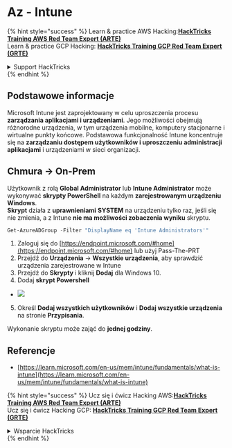# Az - Intune

{% hint style="success" %}
Learn & practice AWS Hacking:<img src="../../../.gitbook/assets/image (1).png" alt="" data-size="line">[**HackTricks Training AWS Red Team Expert (ARTE)**](https://training.hacktricks.xyz/courses/arte)<img src="../../../.gitbook/assets/image (1).png" alt="" data-size="line">\
Learn & practice GCP Hacking: <img src="../../../.gitbook/assets/image (2).png" alt="" data-size="line">[**HackTricks Training GCP Red Team Expert (GRTE)**<img src="../../../.gitbook/assets/image (2).png" alt="" data-size="line">](https://training.hacktricks.xyz/courses/grte)

<details>

<summary>Support HackTricks</summary>

* Check the [**subscription plans**](https://github.com/sponsors/carlospolop)!
* **Join the** 💬 [**Discord group**](https://discord.gg/hRep4RUj7f) or the [**telegram group**](https://t.me/peass) or **follow** us on **Twitter** 🐦 [**@hacktricks\_live**](https://twitter.com/hacktricks\_live)**.**
* **Share hacking tricks by submitting PRs to the** [**HackTricks**](https://github.com/carlospolop/hacktricks) and [**HackTricks Cloud**](https://github.com/carlospolop/hacktricks-cloud) github repos.

</details>
{% endhint %}

## Podstawowe informacje

Microsoft Intune jest zaprojektowany w celu uproszczenia procesu **zarządzania aplikacjami i urządzeniami**. Jego możliwości obejmują różnorodne urządzenia, w tym urządzenia mobilne, komputery stacjonarne i wirtualne punkty końcowe. Podstawowa funkcjonalność Intune koncentruje się na **zarządzaniu dostępem użytkowników i uproszczeniu administracji aplikacjami** i urządzeniami w sieci organizacji.

## Chmura -> On-Prem

Użytkownik z rolą **Global Administrator** lub **Intune Administrator** może wykonywać **skrypty PowerShell** na każdym **zarejestrowanym urządzeniu Windows**.\
**Skrypt** działa z **uprawnieniami** **SYSTEM** na urządzeniu tylko raz, jeśli się nie zmienia, a z Intune **nie ma możliwości zobaczenia wyniku** skryptu.
```powershell
Get-AzureADGroup -Filter "DisplayName eq 'Intune Administrators'"
```
1. Zaloguj się do [https://endpoint.microsoft.com/#home](https://endpoint.microsoft.com/#home) lub użyj Pass-The-PRT
2. Przejdź do **Urządzenia** -> **Wszystkie urządzenia**, aby sprawdzić urządzenia zarejestrowane w Intune
3. Przejdź do **Skrypty** i kliknij **Dodaj** dla Windows 10.
4. Dodaj **skrypt Powershell**
* ![](<../../../.gitbook/assets/image (264).png>)
5. Określ **Dodaj wszystkich użytkowników** i **Dodaj wszystkie urządzenia** na stronie **Przypisania**.

Wykonanie skryptu może zająć do **jednej godziny**.

## Referencje

* [https://learn.microsoft.com/en-us/mem/intune/fundamentals/what-is-intune](https://learn.microsoft.com/en-us/mem/intune/fundamentals/what-is-intune)

{% hint style="success" %}
Ucz się i ćwicz Hacking AWS:<img src="../../../.gitbook/assets/image (1).png" alt="" data-size="line">[**HackTricks Training AWS Red Team Expert (ARTE)**](https://training.hacktricks.xyz/courses/arte)<img src="../../../.gitbook/assets/image (1).png" alt="" data-size="line">\
Ucz się i ćwicz Hacking GCP: <img src="../../../.gitbook/assets/image (2).png" alt="" data-size="line">[**HackTricks Training GCP Red Team Expert (GRTE)**<img src="../../../.gitbook/assets/image (2).png" alt="" data-size="line">](https://training.hacktricks.xyz/courses/grte)

<details>

<summary>Wsparcie HackTricks</summary>

* Sprawdź [**plany subskrypcyjne**](https://github.com/sponsors/carlospolop)!
* **Dołącz do** 💬 [**grupy Discord**](https://discord.gg/hRep4RUj7f) lub [**grupy telegram**](https://t.me/peass) lub **śledź** nas na **Twitterze** 🐦 [**@hacktricks\_live**](https://twitter.com/hacktricks\_live)**.**
* **Dziel się trikami hackingowymi, przesyłając PR-y do** [**HackTricks**](https://github.com/carlospolop/hacktricks) i [**HackTricks Cloud**](https://github.com/carlospolop/hacktricks-cloud) repozytoriów github.

</details>
{% endhint %}
